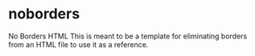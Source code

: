 # noborders
No Borders HTML
This is meant to be a template for eliminating borders from an HTML file to use it as a reference.
